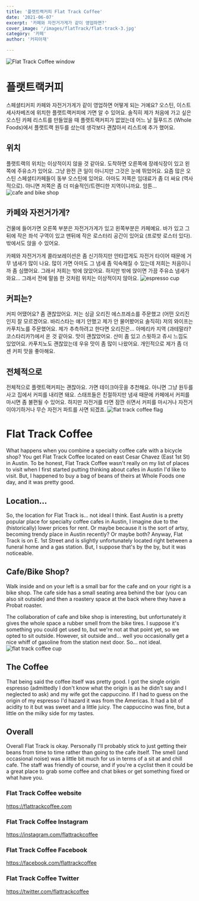 ```yaml
---
title: '플랫트랙커피 Flat Track Coffee'
date: '2021-06-07'
excerpt: '카페와 자전거가게가 같이 영업하면?'
cover_image: '/images/flatTrack/flat-track-3.jpg'
category: '카페'
author: '커피아재'

---
```

![Flat Track Coffee window](/images/flatTrack/flat-track-5.jpg "Flat Track Coffee Roasters")
# 플랫트랙커피

스페셜티커피 카페와 자전거가게가 같이 영업하면 어떻게 되는 거예요? 오스틴, 이스트 세사차베즈에 위치한 플랫트랙커피에 가면 알 수 있어요. 솔직히 제가 처음에 가고 싶은 오스틴 카페 리스트를 만들었을 때 플랫트랙커피가 없었는데 어느 날 월푸드즈 (Whole Foods)에서 플랫트랙 원두를 샀는데 생각보다 괜찮아서 리스트에 추가 했어요.

## 위치

플랫트랙의 위치는 이상적이지 않을 것 같아요. 도착하면 오른쪽에 장례식장이 있고 왼쪽에 주유소가 있어요. 그냥 완전 큰 일이 아니지만 그것은 눈에 뛰었어요. 요즘 많은 오스틴 스페셜티카페들이 동부 오스틴에 있어요. 아마도 저쪽은 임대료가 좀 더 싸요 (역사적으로). 아니면 저쪽은 좀 더 미술적인/트랜디한 지역이니까요. 암튼...
![cafe and bike shop](/images/flatTrack/flat-track-1.jpg "Bike shop and cafe")
## 카페와 자전거가게?

건물에 들어가면 오른쪽 부분은 자전거가게가 있고 왼쪽부분은 카페예요. 바가 있고 그 뒤에 작은 좌석 구역이 있고 맨뒤에 작은 로스터리 공간이 있어요 (프로밧 로스터 있다). 밖에서도 앉을 수 있어요.

카페와 자전거가게 콜라보레이션은 좀 신기하지만 안타깝게도 자전거 타이어 때문에 거무 냄새가 많이 나요. 많이 가면 아마도 그 냄새 좀 익숙해질 수 있는데 저희는 처음이니까 좀 심했어요. 그래서 저희는 밖에 앉았어요. 하지만 밖에 앉이면 가끔 주유쇼 냄새가 와요... 그래서 전에 말씀 한 것처럼 위치는 이상적이지 않아요.
![espresso cup](/images/flatTrack/flat-track-6.jpg "flat track coffee espresso")
## 커피는?

커피 어땠어요? 좀 괜찮았어요. 저는 싱글 오리진 에스프레소를 주문했고 (어떤 오리진인지 잘 모르겠어요. 바리스타는 얘기 안했고 제가 안 물어봤어요 솔직히) 저의 와이프는 카푸치노를 주문했어요. 제가 추측하려고 한다면 오리진은... 아메리카 지역 (과테말라? 코스타리카?)에서 온 것 같아요. 맛이 괜찮았어요. 산미 좀 있고 스윗하고 쥬시 느낌도 있었어요. 카푸치노도 괜찮았는데 우유 맛이 좀 많이 나왔어요. 개인적으로 제가 좀 더 센 커피 맛을 좋아해요. 

## 전체적으로

전체적으로 플랫트랙커피는 괜찮아요. 가면 테이크아웃을 추천해요. 아니면 그냥 원두를 사고 집에서 커피를 내리면 돼요. 스태프들은 친절하지만 냄새 때문에 카페에서 커피를 마시면 좀 불편될 수 있어요. 하지만 자전거를 타면 잠깐 쉬면서 커피를 마시거나 자전거 이야기하거나 무슨 자전거 파트를 사면 되겠죠.
![flat track coffee flag](/images/flatTrack/flat-track-2.jpg "flat track coffee flag")
# Flat Track Coffee

What happens when you combine a specialty coffee cafe with a bicycle shop? You get Flat Track Coffee located on east Cesar Chavez (East 1st St) in Austin. To be honest, Flat Track Coffee wasn't really on my list of places to visit when I first started putting thinking about cafes in Austin I'd like to visit. But, I happened to buy a bag of beans of theirs at Whole Foods one day, and it was pretty good.

## Location...

So, the location for Flat Track is... not ideal I think. East Austin is a pretty popular place for specialty coffee cafes in Austin, I imagine due to the (historically) lower prices for rent. Or maybe because it is the sort of artsy, becoming trendy place in Austin recently? Or maybe both? Anyway, Flat Track is on E. 1st Street and is slightly unfortunately located right between a funeral home and a gas station. But, I suppose that's by the by, but it was noticeable.

## Cafe/Bike Shop?

Walk inside and on your left is a small bar for the cafe and on your right is a bike shop. The cafe side has a small seating area behind the bar (you can also sit outside) and then a roastery space at the back where they have a Probat roaster. 

The collaboration of cafe and bike shop is interesting, but unfortunately it gives the whole space a rubber smell from the bike tires. I suppose it's something you could get used to, but we're not at that point yet, so we opted to sit outside. However, sit outside and... well you occasionally get a nice whiff of gasoline from the station next door. So... not ideal.
![flat track coffee cup](/images/flatTrack/flat-track-4.jpg "flat track coffee cup")
## The Coffee

That being said the coffee itself was pretty good. I got the single origin espresso (admittedly I don't know what the origin is as he didn't say and I neglected to ask) and my wife got the cappuccino. If I had to guess on the origin of my espresso I'd hazard it was from the Americas. It had a bit of acidity to it but was sweet and a little juicy. The cappuccino was fine, but a little on the milky side for my tastes. 

## Overall

Overall Flat Track is okay. Personally I'll probably stick to just getting their beans from time to time rather than going to the cafe itself. The smell (and occasional noise) was a little bit much for us in terms of a sit at and chill cafe. The staff was friendly of course, and if you're a cyclist then it could be a great place to grab some coffee and chat bikes or get something fixed or what have you.

### Flat Track Coffee website
https://flattrackcoffee.com
### Flat Track Coffee Instagram
https://instagram.com/flattrackcoffee
### Flat Track Coffee Facebook
https://facebook.com/flattrackcoffee
### Flat Track Coffee Twitter
https://twitter.com/flattrackcoffee